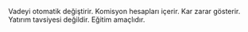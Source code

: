 Vadeyi otomatik değiştirir.
Komisyon hesapları içerir.
Kar zarar gösterir.
Yatırım tavsiyesi değildir. Eğitim amaçlıdır.
